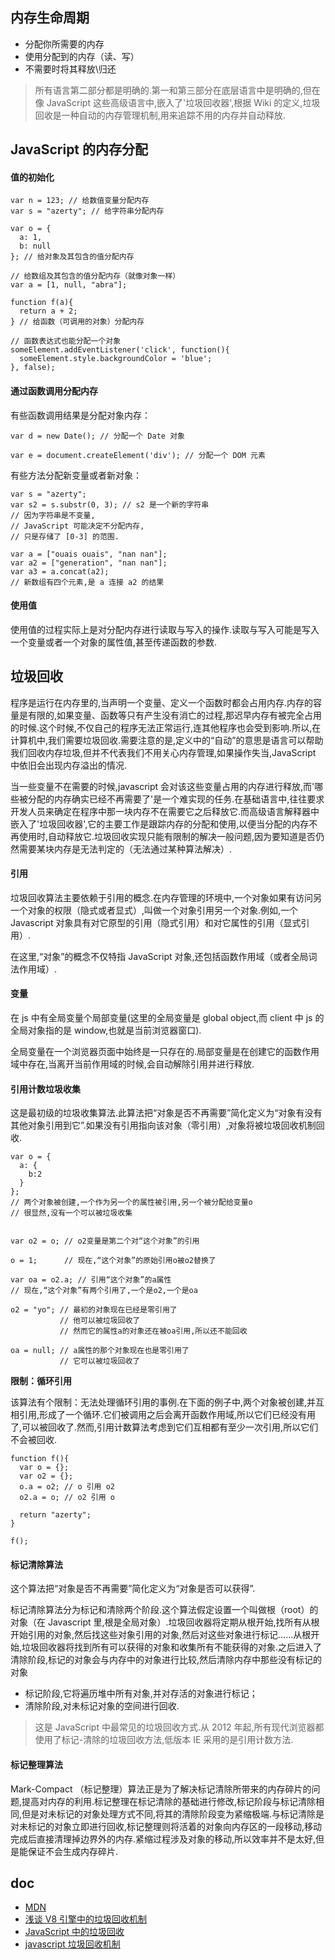 ## 内存生命周期

- 分配你所需要的内存
- 使用分配到的内存（读、写）
- 不需要时将其释放\归还

> 所有语言第二部分都是明确的.第一和第三部分在底层语言中是明确的,但在像 JavaScript 这些高级语言中,嵌入了'垃圾回收器',根据 Wiki 的定义,垃圾回收是一种自动的内存管理机制,用来追踪不用的内存并自动释放.

## JavaScript 的内存分配

#### 值的初始化

```
var n = 123; // 给数值变量分配内存
var s = "azerty"; // 给字符串分配内存

var o = {
  a: 1,
  b: null
}; // 给对象及其包含的值分配内存

// 给数组及其包含的值分配内存（就像对象一样）
var a = [1, null, "abra"];

function f(a){
  return a + 2;
} // 给函数（可调用的对象）分配内存

// 函数表达式也能分配一个对象
someElement.addEventListener('click', function(){
  someElement.style.backgroundColor = 'blue';
}, false);
```

#### 通过函数调用分配内存

有些函数调用结果是分配对象内存：

```
var d = new Date(); // 分配一个 Date 对象

var e = document.createElement('div'); // 分配一个 DOM 元素
```

有些方法分配新变量或者新对象：

```
var s = "azerty";
var s2 = s.substr(0, 3); // s2 是一个新的字符串
// 因为字符串是不变量,
// JavaScript 可能决定不分配内存,
// 只是存储了 [0-3] 的范围.

var a = ["ouais ouais", "nan nan"];
var a2 = ["generation", "nan nan"];
var a3 = a.concat(a2);
// 新数组有四个元素,是 a 连接 a2 的结果
```

#### 使用值

使用值的过程实际上是对分配内存进行读取与写入的操作.读取与写入可能是写入一个变量或者一个对象的属性值,甚至传递函数的参数.

## 垃圾回收

程序是运行在内存里的,当声明一个变量、定义一个函数时都会占用内存.内存的容量是有限的,如果变量、函数等只有产生没有消亡的过程,那迟早内存有被完全占用的时候.这个时候,不仅自己的程序无法正常运行,连其他程序也会受到影响.所以,在计算机中,我们需要垃圾回收.需要注意的是,定义中的“自动”的意思是语言可以帮助我们回收内存垃圾,但并不代表我们不用关心内存管理,如果操作失当,JavaScript 中依旧会出现内存溢出的情况.

当一些变量不在需要的时候,javascript 会对该这些变量占用的内存进行释放,而'哪些被分配的内存确实已经不再需要了'是一个难实现的任务.在基础语言中,往往要求开发人员来确定在程序中那一块内存不在需要它之后释放它.而高级语言解释器中嵌入了'垃圾回收器',它的主要工作是跟踪内存的分配和使用,以便当分配的内存不再使用时,自动释放它.垃圾回收实现只能有限制的解决一般问题,因为要知道是否仍然需要某块内存是无法判定的（无法通过某种算法解决）.

#### 引用

垃圾回收算法主要依赖于引用的概念.在内存管理的环境中,一个对象如果有访问另一个对象的权限（隐式或者显式）,叫做一个对象引用另一个对象.例如,一个 Javascript 对象具有对它原型的引用（隐式引用）和对它属性的引用（显式引用）.

在这里,“对象”的概念不仅特指 JavaScript 对象,还包括函数作用域（或者全局词法作用域）.

#### 变量

在 js 中有全局变量个局部变量(这里的全局变量是 global object,而 client 中 js 的全局对象指的是 window,也就是当前浏览器窗口).

全局变量在一个浏览器页面中始终是一只存在的.局部变量是在创建它的函数作用域中存在,当离开当前作用域的时候,会自动解除引用并进行释放.

#### 引用计数垃圾收集

这是最初级的垃圾收集算法.此算法把“对象是否不再需要”简化定义为“对象有没有其他对象引用到它”.如果没有引用指向该对象（零引用）,对象将被垃圾回收机制回收.

```
var o = {
  a: {
    b:2
  }
};
// 两个对象被创建,一个作为另一个的属性被引用,另一个被分配给变量o
// 很显然,没有一个可以被垃圾收集


var o2 = o; // o2变量是第二个对“这个对象”的引用

o = 1;      // 现在,“这个对象”的原始引用o被o2替换了

var oa = o2.a; // 引用“这个对象”的a属性
// 现在,“这个对象”有两个引用了,一个是o2,一个是oa

o2 = "yo"; // 最初的对象现在已经是零引用了
           // 他可以被垃圾回收了
           // 然而它的属性a的对象还在被oa引用,所以还不能回收

oa = null; // a属性的那个对象现在也是零引用了
           // 它可以被垃圾回收了
```

**限制：循环引用**

该算法有个限制：无法处理循环引用的事例.在下面的例子中,两个对象被创建,并互相引用,形成了一个循环.它们被调用之后会离开函数作用域,所以它们已经没有用了,可以被回收了.然而,引用计数算法考虑到它们互相都有至少一次引用,所以它们不会被回收.

```
function f(){
  var o = {};
  var o2 = {};
  o.a = o2; // o 引用 o2
  o2.a = o; // o2 引用 o

  return "azerty";
}

f();
```

#### 标记清除算法

这个算法把“对象是否不再需要”简化定义为“对象是否可以获得”.

标记清除算法分为标记和清除两个阶段.这个算法假定设置一个叫做根（root）的对象（在 Javascript 里,根是全局对象）.垃圾回收器将定期从根开始,找所有从根开始引用的对象,然后找这些对象引用的对象,然后对这些对象进行标记……从根开始,垃圾回收器将找到所有可以获得的对象和收集所有不能获得的对象.之后进入了清除阶段,标记的对象会与内存中的对象进行比较,然后清除内存中那些没有标记的对象

- 标记阶段,它将遍历堆中所有对象,并对存活的对象进行标记；
- 清除阶段,对未标记对象的空间进行回收.

> 这是 JavaScript 中最常见的垃圾回收方式.从 2012 年起,所有现代浏览器都使用了标记-清除的垃圾回收方法,低版本 IE 采用的是引用计数方法.

#### 标记整理算法

Mark-Compact （标记整理）算法正是为了解决标记清除所带来的内存碎片的问题,提高对内存的利用.标记整理在标记清除的基础进行修改,标记阶段与标记清除相同,但是对未标记的对象处理方式不同,将其的清除阶段变为紧缩极端.与标记清除是对未标记的对象立即进行回收,标记整理则将活着的对象向内存区的一段移动,移动完成后直接清理掉边界外的内存.紧缩过程涉及对象的移动,所以效率并不是太好,但是能保证不会生成内存碎片.

## doc

- [MDN](https://developer.mozilla.org/zh-CN/docs/Web/JavaScript/Memory_Management)
- [浅谈 V8 引擎中的垃圾回收机制](https://segmentfault.com/a/1190000000440270)
- [JavaScript 中的垃圾回收](https://zhuanlan.zhihu.com/p/23992332)
- [javascript 垃圾回收机制](https://juejin.im/post/5b684f30f265da0f9f4e87cf)
